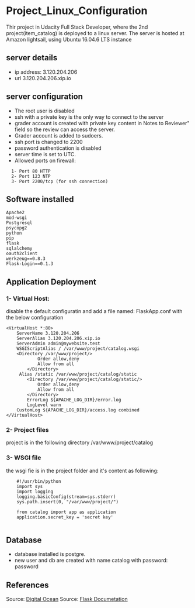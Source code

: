 # Project_Linux_Configuration
Thir project in Udacity Full Stack Developer, where the 2nd project(item_catalog) is deployed to a linux server.
The server is hosted at Amazon lightsail, using Ubuntu 16.04.6 LTS instance

## server details
* ip address: 3.120.204.206
* url 3.120.204.206.xip.io

## server configuration
* The root user is disabled
* ssh with a private key is the only way to connect to the server
* grader account is created with private key content in Notes to Reviewer" field so the review can access the server.
* Grader account is added to sudoers.
* ssh port is changed to 2200
* password authentication is disabled
* server time is set to UTC.
* Allowed ports on firewall:
```
  1- Port 80 HTTP
  2- Port 123 NTP
  3- Port 2200/tcp (for ssh connection)
```
  
## Software installed
```
Apache2
mod-wsgi
Postgresql
psycopg2
python
pip
flask
sqlalchemy
oauth2client
werkzeug==0.8.3
Flask-Login==0.1.3
```

## Application Deployment

### 1- Virtual Host:
disable the default configuratin and add a file named: FlaskApp.conf with the below configuration
```
<VirtualHost *:80>
	ServerName 3.120.204.206
	ServerAlias 3.120.204.206.xip.io
	ServerAdmin admin@mywebsite.test
	WSGIScriptAlias / /var/www/project/catalog.wsgi
   	<Directory /var/www/project/>
        	Order allow,deny
        	Allow from all
    	</Directory>
   	 Alias /static /var/www/project/catalog/static
    	<Directory /var/www/project/catalog/static/>
        	Order allow,deny
        	Allow from all
    	</Directory>
    	ErrorLog ${APACHE_LOG_DIR}/error.log
    	LogLevel warn
	CustomLog ${APACHE_LOG_DIR}/access.log combined
</VirtualHost>

```
### 2- Project files
project is in the following  directory /var/www/project/catalog

### 3- WSGI file

the wsgi fie is in the project folder and it's content as following:
```
	#!/usr/bin/python
	import sys
	import logging
	logging.basicConfig(stream=sys.stderr)
	sys.path.insert(0, "/var/www/project/")

	from catalog import app as application
	application.secret_key = 'secret key'
	
```

## Database

* database installed is postgre.
* new user and db are created with name catalog with password: password


## References

Source: [Digital Ocean](https://www.digitalocean.com/community/tutorials/how-to-deploy-a-flask-application-on-an-ubuntu-vps)
Source: [Flask Documetation](http://flask.pocoo.org/docs/1.0/deploying/mod_wsgi/)
